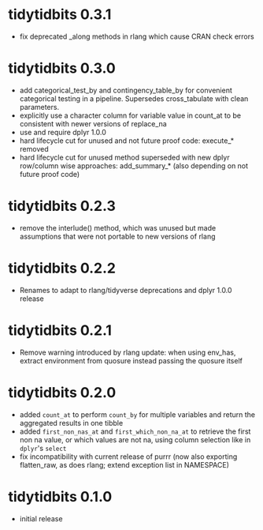 # tidytidbits 0.3.1

* fix deprecated _along methods in rlang which cause CRAN check errors

# tidytidbits 0.3.0

* add categorical_test_by and contingency_table_by for convenient categorical 
  testing in a pipeline. Supersedes cross_tabulate with clean parameters.
* explicitly use a character column for variable value in count_at to be
  consistent with newer versions of replace_na
* use and require dplyr 1.0.0
* hard lifecycle cut for unused and not future proof code: execute_* removed
* hard lifecycle cut for unused method superseded with new dplyr row/column
  wise approaches: add_summary_* (also depending on not future proof code)

# tidytidbits 0.2.3

* remove the interlude() method, which was unused but made assumptions that were not portable to new versions of rlang

# tidytidbits 0.2.2

* Renames to adapt to rlang/tidyverse deprecations and dplyr 1.0.0 release

# tidytidbits 0.2.1

* Remove warning introduced by rlang update:
  when using env_has, extract environment from quosure instead passing the quosure itself

# tidytidbits 0.2.0

* added `count_at` to perform `count_by` for multiple variables and return the aggregated results in one tibble
* added `first_non_nas_at` and `first_which_non_na_at` to retrieve the first non na value, or which values are not na, using column selection like in `dplyr`'s `select`
* fix incompatibility with current release of purrr (now also exporting flatten_raw, as does rlang; extend exception list in NAMESPACE)

# tidytidbits 0.1.0

* initial release
